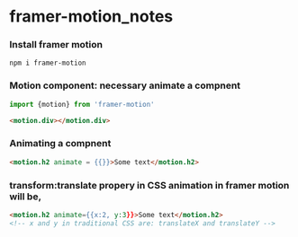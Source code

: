 # framer-motion_notes

### Install framer motion
```npm
npm i framer-motion
```

### Motion component: necessary animate a compnent
 ```javascript
 import {motion} from 'framer-motion'
 ```
 
 ```html
 <motion.div></motion.div>
 ```

### Animating a compnent
```html
<motion.h2 animate = {{}}>Some text</motion.h2>
```

### transform:translate propery in CSS animation in framer motion will be, 
```html
<motion.h2 animate={{x:2, y:3}}>Some text</motion.h2> 
<!-- x and y in traditional CSS are: translateX and translateY -->
```

